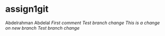 # assign1git
Abdelrahman Abdelal
*First comment*
*Test branch change*
*This is a change on new branch*
*Test branch change*
